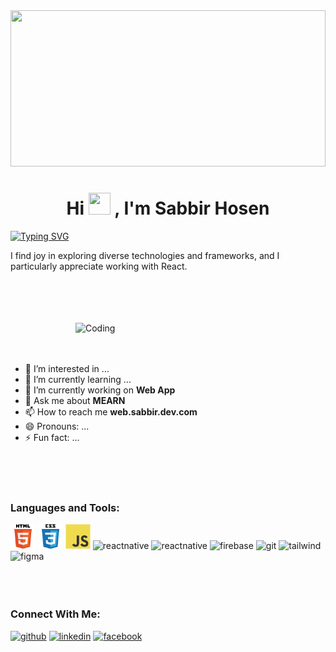 
<img width="100%" height="250vw" margin="0 auto" src="https://i.postimg.cc/s2XrtgtX/ezgif-com-crop.gif" />

<h1 align="center">Hi <img mix-blend-mode="multiply" width="35px" height="35px" src="https://c.tenor.com/CU-PX1m0egYAAAAC/tenor.gif" /> , I'm Sabbir Hosen</h1>

[![Typing SVG](https://readme-typing-svg.demolab.com?font=Fira+Code&size=21&duration=5020&pause=991&color=FFFFFF&random=false&width=559&lines=A+Passionate+Web+Developer+From+Bangladesh)](https://git.io/typing-svg)

I find joy in exploring diverse technologies and frameworks, and I particularly appreciate working with React.

<br/>
<br/>
<br/>
<br/>

<img align="right" alt="Coding" width="400" src="https://miro.medium.com/v2/resize:fit:1360/0*7Q3yvSIv_t0ioJ-Z.gif">

<br/>
<br/>
<br/>

- 👀 I’m interested in ...
- 🌱 I’m currently learning ...
- 🔭 I’m currently working on **Web App**
- 💬 Ask me about **MEARN**
- 📫 How to reach me **web.sabbir.dev.com**
- 😄 Pronouns: ...
 - ⚡ Fun fact: ...

<br/>
<br/>
<br/>




<h3 align="left">Languages and Tools:</h3>
<p align="left">

<img src="https://raw.githubusercontent.com/devicons/devicon/master/icons/html5/html5-original-wordmark.svg" alt="html5" width="40" height="40"/>

<img src="https://raw.githubusercontent.com/devicons/devicon/master/icons/css3/css3-original-wordmark.svg" alt="css3" width="40" height="40"/> 


<img src="https://raw.githubusercontent.com/devicons/devicon/master/icons/javascript/javascript-original.svg" alt="javascript" width="40" height="40"/>

<img src="https://reactnative.dev/img/header_logo.svg" alt="reactnative" width="40" height="40"/>
<img src="https://redux-toolkit.js.org/img/redux.svg" alt="reactnative" width="40" height="40"/>

<img src="https://www.vectorlogo.zone/logos/firebase/firebase-icon.svg" alt="firebase" width="40" height="40"/> 

<img src="https://www.vectorlogo.zone/logos/git-scm/git-scm-icon.svg" alt="git" width="40" height="40"/> 



<img src="https://www.vectorlogo.zone/logos/tailwindcss/tailwindcss-icon.svg" alt="tailwind" width="40" height="40"/>


<img src="https://www.vectorlogo.zone/logos/figma/figma-icon.svg" alt="figma" width="40" height="40"/>

<br />
<br />
<br />
<br />

<h3 align="left"> Connect With Me:</h3>
<p align="left">

[<img src='https://img.icons8.com/?size=512&id=52539&format=png' alt='github' background-color='blue' height='40'>](https://github.com/web-sabbir-dev)
[<img src='https://img.icons8.com/?size=512&id=44019&format=png' alt='linkedin' height='40'>](https://www.linkedin.com/in/websabbirdev/) 
[<img src='https://img.icons8.com/?size=512&id=118501&format=png' alt='facebook' height='40'>](https://www.facebook.com/web.sabbir.dev) 
